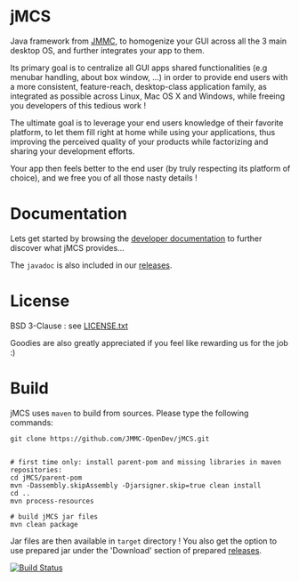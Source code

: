 jMCS
====

Java framework from [JMMC](http://www.jmmc.fr), to homogenize your GUI across all the 3 main desktop OS, and further integrates your app to them.

Its primary goal is to centralize all GUI apps shared functionalities (e.g menubar handling, about box window, ...) in order to provide end users with a more consistent, feature-reach, desktop-class application family, as integrated as possible across Linux, Mac OS X and Windows, while freeing you developers of this tedious work !

The ultimate goal is to leverage your end users knowledge of their favorite platform, to let them fill right at home while using your applications, thus improving the perceived quality of your products while factorizing and sharing your development efforts.

Your app then feels better to the end user (by truly respecting its platform of choice), and we free you of all those nasty details !

Documentation
=============

Lets get started by browsing the [developer documentation](https://github.com/JMMC-OpenDev/jMCS/wiki/jMCS-Developer-Documentation) to further discover what jMCS provides...

The `javadoc` is also included in our [releases](https://github.com/JMMC-OpenDev/jMCS/releases).

License
=======

BSD 3-Clause : see [LICENSE.txt](../master/LICENSE.txt)

Goodies are also greatly appreciated if you feel like rewarding us for the job :)

Build
=====

jMCS uses `maven` to build from sources. Please type the following commands:

```
git clone https://github.com/JMMC-OpenDev/jMCS.git


# first time only: install parent-pom and missing libraries in maven repositories:
cd jMCS/parent-pom
mvn -Dassembly.skipAssembly -Djarsigner.skip=true clean install
cd ..
mvn process-resources

# build jMCS jar files
mvn clean package
```

Jar files are then available in `target` directory !
You also get the option to use prepared jar under the 'Download' section of prepared [releases](releases).

[![Build Status](https://travis-ci.org/gmella/jMCS.svg?branch=master)](https://travis-ci.org/gmella/jMCS)

